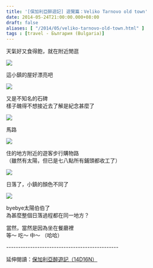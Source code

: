 ```yaml
---
title: '[保加利亞醉遊記] 遊覽篇：Veliko Tarnovo old town'
date: 2014-05-24T21:00:00.000+08:00
draft: false
aliases: [ "/2014/05/veliko-tarnovo-old-town.html" ]
tags : [travel - България (Bulgaria)]
---
```


天氣好又食得飽，就在附近閒逛  

[![](https://2.bp.blogspot.com/-e4B96288TbE/XDrZ-6ogP6I/AAAAAAAAFJo/XkJPrP1Xa9EaVW3M1kqrFnSBDjIHWrYwACLcBGAs/s640/14250179732_8d5fa5cd4a_z.jpg)](https://2.bp.blogspot.com/-e4B96288TbE/XDrZ-6ogP6I/AAAAAAAAFJo/XkJPrP1Xa9EaVW3M1kqrFnSBDjIHWrYwACLcBGAs/s1600/14250179732_8d5fa5cd4a_z.jpg)

這小鎮的屋好漂亮吧  

[![](https://2.bp.blogspot.com/-3M7COSEwg8k/XDraFBQ2zTI/AAAAAAAAFJs/8ogFsrjkci0S-fV6iJVs5RBUfRRVz1o7QCLcBGAs/s640/14229210606_8a4e14c0be_z.jpg)](https://2.bp.blogspot.com/-3M7COSEwg8k/XDraFBQ2zTI/AAAAAAAAFJs/8ogFsrjkci0S-fV6iJVs5RBUfRRVz1o7QCLcBGAs/s1600/14229210606_8a4e14c0be_z.jpg)

又是不知名的石碑  
樣子醜得不想接近去了解是紀念甚麼了  

[![](https://3.bp.blogspot.com/-FPl0PCCP00U/XDraOmD8XqI/AAAAAAAAFJw/n93zsP66BXgmz9fT1caPXcIe9zhTiSptgCLcBGAs/s640/14065783257_6ec4748926_z.jpg)](https://3.bp.blogspot.com/-FPl0PCCP00U/XDraOmD8XqI/AAAAAAAAFJw/n93zsP66BXgmz9fT1caPXcIe9zhTiSptgCLcBGAs/s1600/14065783257_6ec4748926_z.jpg)

馬路  

[![](https://3.bp.blogspot.com/-3_OkxBVzIOg/XDraUlfPJCI/AAAAAAAAFJ4/2MEOqgpddGoy77HFqstfwU3VI4IDq21agCLcBGAs/s640/14229211416_b72d3acb20_z.jpg)](https://3.bp.blogspot.com/-3_OkxBVzIOg/XDraUlfPJCI/AAAAAAAAFJ4/2MEOqgpddGoy77HFqstfwU3VI4IDq21agCLcBGAs/s1600/14229211416_b72d3acb20_z.jpg)

住的地方附近的遊客步行購物路  
（雖然有太陽，但已是七八點所有鋪頭都收工了）  

[![](https://4.bp.blogspot.com/-BTK-_4YxFqo/XDraZo-YbqI/AAAAAAAAFJ8/qbOlTTnVSQsR_kDhrKyeTHt6fNwu_ihlwCLcBGAs/s640/14065697118_b29666a6a6_z.jpg)](https://4.bp.blogspot.com/-BTK-_4YxFqo/XDraZo-YbqI/AAAAAAAAFJ8/qbOlTTnVSQsR_kDhrKyeTHt6fNwu_ihlwCLcBGAs/s1600/14065697118_b29666a6a6_z.jpg)

日落了，小鎮的顏色不同了  

[![](https://3.bp.blogspot.com/-EnaFrjT1ux4/XDraelVJjuI/AAAAAAAAFKA/QXC1Jgd3OiUrzuf0g9M-7w6i_Y_OKyuTACLcBGAs/s640/14229210946_33b4dfe8d4_z.jpg)](https://3.bp.blogspot.com/-EnaFrjT1ux4/XDraelVJjuI/AAAAAAAAFKA/QXC1Jgd3OiUrzuf0g9M-7w6i_Y_OKyuTACLcBGAs/s1600/14229210946_33b4dfe8d4_z.jpg)

byebye太陽伯伯了  
為甚麼整個日落過程都在同一地方？  
  
當然，當然是因為坐在餐廳裡  
等～ 吃～ 中～ （哈哈）  
  
\-----------------------------------------------  
  
延伸閱讀：[保加利亞醉遊記（14D16N）](http://www.hidie.net/2014/06/14d16n.html)
